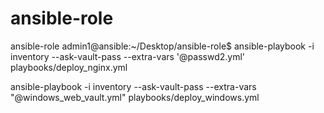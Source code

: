 # ansible-role
ansible-role
admin1@ansible:~/Desktop/ansible-role$ ansible-playbook -i inventory --ask-vault-pass --extra-vars '@passwd2.yml' playbooks/deploy_nginx.yml 

ansible-playbook -i inventory --ask-vault-pass --extra-vars "@windows_web_vault.yml" playbooks/deploy_windows.yml
